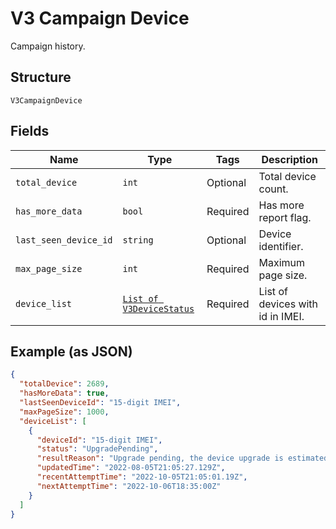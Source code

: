 
# V3 Campaign Device

Campaign history.

## Structure

`V3CampaignDevice`

## Fields

| Name | Type | Tags | Description |
|  --- | --- | --- | --- |
| `total_device` | `int` | Optional | Total device count. |
| `has_more_data` | `bool` | Required | Has more report flag. |
| `last_seen_device_id` | `string` | Optional | Device identifier. |
| `max_page_size` | `int` | Required | Maximum page size. |
| `device_list` | [`List of V3DeviceStatus`](../../doc/models/v3-device-status.md) | Required | List of devices with id in IMEI. |

## Example (as JSON)

```json
{
  "totalDevice": 2689,
  "hasMoreData": true,
  "lastSeenDeviceId": "15-digit IMEI",
  "maxPageSize": 1000,
  "deviceList": [
    {
      "deviceId": "15-digit IMEI",
      "status": "UpgradePending",
      "resultReason": "Upgrade pending, the device upgrade is estimated to be scheduled for 06 Oct 22 18:05 UTC",
      "updatedTime": "2022-08-05T21:05:27.129Z",
      "recentAttemptTime": "2022-10-05T21:05:01.19Z",
      "nextAttemptTime": "2022-10-06T18:35:00Z"
    }
  ]
}
```

